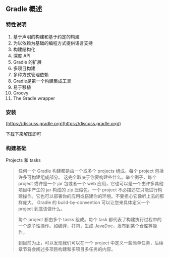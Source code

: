 ## Gradle 概述

### 特性说明

1. 基于声明的构建和基于约定的构建
2. 为以依赖为基础的编程方式提供语言支持
3. 构建结构化
4. 深度 API
5. Gradle 的扩展
6. 多项目构建
7. 多种方式管理依赖
8. Gradle是第一个构建集成工具
9. 易于移植
10. Groovy
11. The Gradle wrapper

### 安装

[https://discuss.gradle.org](https://discuss.gradle.org/)

下载下来解压即可

###  构建基础

Projects 和 tasks

> 任何一个 Gradle 构建都是由一个或多个 projects 组成。每个 project 包括许多可构建组成部分。 这完全取决于你要构建些什么。举个例子，每个 project 或许是一个 jar 包或者一个 web 应用，它也可以是一个由许多其他项目中产生的 jar 构成的 zip 压缩包。一个 project 不必描述它只能进行构建操作。它也可以部署你的应用或搭建你的环境。不要担心它像听上去的那样庞大。 Gradle 的 build-by-convention 可以让您来具体定义一个 project 到底该做什么。
>
> 每个 project 都由多个 tasks 组成。每个 task 都代表了构建执行过程中的一个原子性操作。如编译，打包，生成 JavaDoc，发布到某个仓库等操作。
>
> 到目前为止，可以发现我们可以在一个 project 中定义一些简单任务，后续章节将会阐述多项目构建和多项目多任务的内容。

